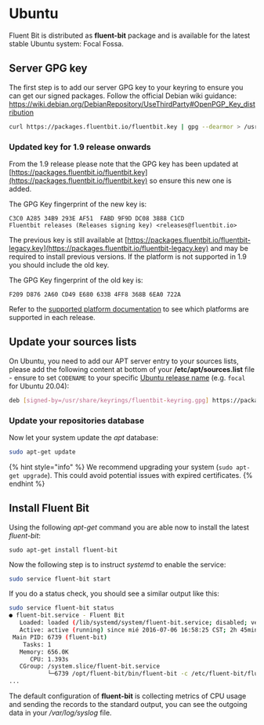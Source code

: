 # Ubuntu

Fluent Bit is distributed as **fluent-bit** package and is available for the latest stable Ubuntu system: Focal Fossa.

## Server GPG key

The first step is to add our server GPG key to your keyring to ensure you can get our signed packages.
Follow the official Debian wiki guidance: https://wiki.debian.org/DebianRepository/UseThirdParty#OpenPGP_Key_distribution

```bash
curl https://packages.fluentbit.io/fluentbit.key | gpg --dearmor > /usr/share/keyrings/fluentbit-keyring.gpg
```

### Updated key for 1.9 release onwards

From the 1.9 release please note that the GPG key has been updated at [https://packages.fluentbit.io/fluentbit.key](https://packages.fluentbit.io/fluentbit.key) so ensure this new one is added.

The GPG Key fingerprint of the new key is:
```
C3C0 A285 34B9 293E AF51  FABD 9F9D DC08 3888 C1CD
Fluentbit releases (Releases signing key) <releases@fluentbit.io>
```

The previous key is still available at [https://packages.fluentbit.io/fluentbit-legacy.key](https://packages.fluentbit.io/fluentbit-legacy.key) and may be required to install previous versions.
If the platform is not supported in 1.9 you should include the old key.

The GPG Key fingerprint of the old key is:
```
F209 D876 2A60 CD49 E680 633B 4FF8 368B 6EA0 722A
```
Refer to the [supported platform documentation](./../supported-platforms.md) to see which platforms are supported in each release.
## Update your sources lists

On Ubuntu, you need to add our APT server entry to your sources lists, please add the following content at bottom of your **/etc/apt/sources.list** file - ensure to set `CODENAME` to your specific [Ubuntu release name](https://wiki.ubuntu.com/Releases) (e.g. `focal` for Ubuntu 20.04):

```bash
deb [signed-by=/usr/share/keyrings/fluentbit-keyring.gpg] https://packages.fluentbit.io/debian/${CODENAME} ${CODENAME} main
```

### Update your repositories database

Now let your system update the _apt_ database:

```bash
sudo apt-get update
```

{% hint style="info" %}
We recommend upgrading your system (```sudo apt-get upgrade```). This could avoid potential issues with expired certificates.
{% endhint %}


## Install Fluent Bit

Using the following _apt-get_ command you are able now to install the latest _fluent-bit_:

```text
sudo apt-get install fluent-bit
```

Now the following step is to instruct _systemd_ to enable the service:

```bash
sudo service fluent-bit start
```

If you do a status check, you should see a similar output like this:

```bash
sudo service fluent-bit status
● fluent-bit.service - Fluent Bit
   Loaded: loaded (/lib/systemd/system/fluent-bit.service; disabled; vendor preset: enabled)
   Active: active (running) since mié 2016-07-06 16:58:25 CST; 2h 45min ago
 Main PID: 6739 (fluent-bit)
    Tasks: 1
   Memory: 656.0K
      CPU: 1.393s
   CGroup: /system.slice/fluent-bit.service
           └─6739 /opt/fluent-bit/bin/fluent-bit -c /etc/fluent-bit/fluent-bit.conf
...
```

The default configuration of **fluent-bit** is collecting metrics of CPU usage and sending the records to the standard output, you can see the outgoing data in your _/var/log/syslog_ file.

